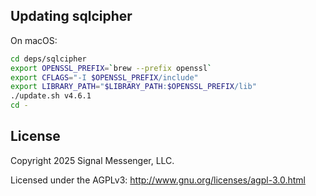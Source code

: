 ## Updating sqlcipher

On macOS:

```sh
cd deps/sqlcipher
export OPENSSL_PREFIX=`brew --prefix openssl`
export CFLAGS="-I $OPENSSL_PREFIX/include"
export LIBRARY_PATH="$LIBRARY_PATH:$OPENSSL_PREFIX/lib"
./update.sh v4.6.1
cd -
```

## License

Copyright 2025 Signal Messenger, LLC.

Licensed under the AGPLv3: http://www.gnu.org/licenses/agpl-3.0.html
